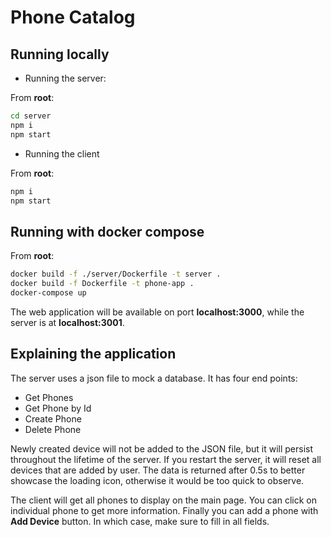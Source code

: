 # Phone Catalog
## Running locally
- Running the server:

From **root**:
```sh
cd server
npm i
npm start
```
- Running the client

From **root**:
```sh
npm i
npm start
```

## Running with docker compose
From **root**:
```sh
docker build -f ./server/Dockerfile -t server .
docker build -f Dockerfile -t phone-app .
docker-compose up
```
The web application will be available on port **localhost:3000**, while the server is at **localhost:3001**.
## Explaining the application
The server uses a json file to mock a database. It has four end points:
- Get Phones
- Get Phone by Id
- Create Phone
- Delete Phone

Newly created device will not be added to the JSON file, but it will persist throughout the lifetime of the server. If you restart the server, it will reset all devices that are added by user.
The data is returned after 0.5s to better showcase the loading icon, otherwise it would be too quick to observe.

The client will get all phones to display on the main page. You can click on individual phone to get more information. Finally you can add a phone with **Add Device** button. In which case, make sure to fill in all fields.
